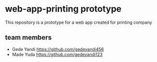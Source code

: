 # web-app-printing prototype

This repository is a prototype for a web app created for printing company

## team members

- Gede Yandi <https://github.com/gedeyandi456>
- Made Yuda <https://github.com/gedeyandi123>
